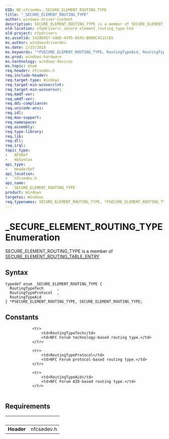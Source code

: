 ```yaml
---
UID: NE:nfcsedev._SECURE_ELEMENT_ROUTING_TYPE
title: "_SECURE_ELEMENT_ROUTING_TYPE"
author: windows-driver-content
description: SECURE_ELEMENT_ROUTING_TYPE is a member of SECURE_ELEMENT_ROUTING_TABLE_ENTRY.
old-location: nfpdrivers\_secure_element_routing_type.htm
old-project: nfpdrivers
ms.assetid: 1420D957-546E-4795-A545-B098C411CCA5
ms.author: windowsdriverdev
ms.date: 2/15/2018
ms.keywords: "*PSECURE_ELEMENT_ROUTING_TYPE, RoutingTypeAid, RoutingTypeProtocol, RoutingTypeTech, SECURE_ELEMENT_ROUTING_TYPE, _SECURE_ELEMENT_ROUTING_TYPE, _SECURE_ELEMENT_ROUTING_TYPE enumeration [Near-Field Proximity Drivers], nfcsedev/RoutingTypeAid, nfcsedev/RoutingTypeProtocol, nfcsedev/RoutingTypeTech, nfcsedev/_SECURE_ELEMENT_ROUTING_TYPE, nfpdrivers._secure_element_routing_type"
ms.prod: windows-hardware
ms.technology: windows-devices
ms.topic: enum
req.header: nfcsedev.h
req.include-header: 
req.target-type: Windows
req.target-min-winverclnt: 
req.target-min-winversvr: 
req.kmdf-ver: 
req.umdf-ver: 
req.ddi-compliance: 
req.unicode-ansi: 
req.idl: 
req.max-support: 
req.namespace: 
req.assembly: 
req.type-library: 
req.lib: 
req.dll: 
req.irql: 
topic_type:
-	APIRef
-	kbSyntax
api_type:
-	HeaderDef
api_location:
-	nfcsedev.h
api_name:
-	SECURE_ELEMENT_ROUTING_TYPE
product: Windows
targetos: Windows
req.typenames: SECURE_ELEMENT_ROUTING_TYPE, *PSECURE_ELEMENT_ROUTING_TYPE
---
```


# _SECURE_ELEMENT_ROUTING_TYPE Enumeration
SECURE_ELEMENT_ROUTING_TYPE
is a member of <a href="https://msdn.microsoft.com/library/windows/hardware/dn905628">SECURE_ELEMENT_ROUTING_TABLE_ENTRY</a>.

## Syntax
```
typedef enum _SECURE_ELEMENT_ROUTING_TYPE {
  RoutingTypeTech      ,
  RoutingTypeProtocol  ,
  RoutingTypeAid
} *PSECURE_ELEMENT_ROUTING_TYPE, SECURE_ELEMENT_ROUTING_TYPE;
```

## Constants

<table>
            
                <tr>
                    <td>RoutingTypeTech</td>
                    <td>NFC Forum technology-based routing type.</td>
                </tr>
            
                <tr>
                    <td>RoutingTypeProtocol</td>
                    <td>NFC Forum protocol-based routing type.</td>
                </tr>
            
                <tr>
                    <td>RoutingTypeAid</td>
                    <td>NFC Forum AID-based routing type.</td>
                </tr>
</table>


## Requirements
| &nbsp; | &nbsp; |
| ---- |:---- |
| **Header** | nfcsedev.h |